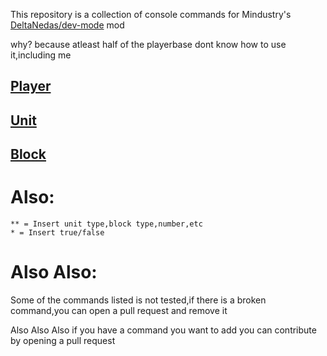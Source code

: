 This repository is a collection of console commands for Mindustry's [DeltaNedas/dev-mode](https://github.com/DeltaNedas/dev-mode) mod

why?
because atleast half of the playerbase dont know how to use it,including me

## [Player](https://github.com/MeFinity/YAPR/blob/DMH/player.md)

## [Unit](https://github.com/MeFinity/YAPR/blob/DMH/unit.md)

## [Block](https://github.com/MeFinity/YAPR/blob/DMH/block.md)

# Also:
```
** = Insert unit type,block type,number,etc
* = Insert true/false
```

# Also Also:
Some of the commands listed is not tested,if there is a broken command,you can open a pull request and remove it

Also Also Also if you have a command you want to add you can contribute by opening a pull request

